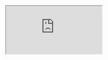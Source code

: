 <iframe src="https://www.youtube.com/embed/lgaxU7CRmxU" title="How to use CSS Variables?"></iframe>
